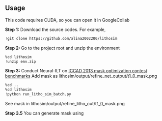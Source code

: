 

## Usage

This code requires CUDA, so you can open it in GoogleCollab

**Step 1:** Download the source codes. For example,
~~~bash
!git clone https://github.com/alina2002200/lithosim
~~~

**Step 2:** Go to the project root and unzip the environment
~~~bash
%cd lithosim
!unzip env.zip
~~~

**Step 3:** Conduct Neural-ILT on [ICCAD 2013 mask optimization contest benchmarks](https://ieeexplore.ieee.org/document/6691131)
Add mask as lithosim/output/refine_net_output/t1_0_mask.png
~~~bash
%cd ..
%cd lithosim
!python run_litho_sim_batch.py
~~~
See mask in lithosim/output/refine_litho_out/t1_0_mask.png

**Step 3.5**
You can generate mask using 
